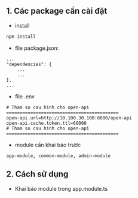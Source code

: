 ## 1. Các package cần cài đặt

- install

``` bash
npm install 
```

- file package.json:

```
...
"dependencies": {
    ...
    ...
},
...
```

- file .env

```
# Tham so cau hinh cho open-api ==========================================
open-api.url=http://10.100.30.100:8080/open-api
open-api.cache.token.ttl=60000
# Tham so cau hinh cho open-api ==========================================
```

- module cần khai báo trước

```
app-module, common-module, admin-module
```

## 2. Cách sử dụng
- Khai báo module trong app.module.ts